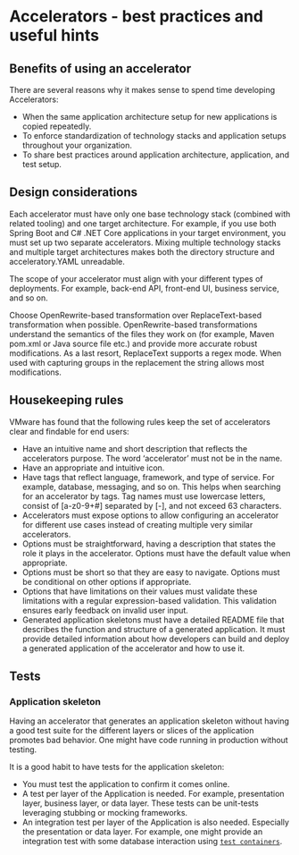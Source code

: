 # Accelerators - best practices and useful hints

## <a id="accelerator-benefits"></a> Benefits of using an accelerator

There are several reasons why it makes sense to spend time developing Accelerators:

- When the same application architecture setup for new applications is copied repeatedly.
- To enforce standardization of technology stacks and application setups throughout your
organization.
- To share best practices around application architecture, application, and test setup.

## <a id="design-considerations"></a> Design considerations

Each accelerator must have only one base technology stack (combined with related tooling) and one
target architecture. For example, if you use both Spring Boot and C# .NET Core applications in your
target environment, you must set up two separate accelerators.
Mixing multiple technology stacks and multiple target architectures makes both the directory structure
and acceleratory.YAML unreadable.

The scope of your accelerator must align with your different types of deployments. For example,
back-end API, front-end UI, business service, and so on.

Choose OpenRewrite-based transformation over ReplaceText-based transformation when possible.
OpenRewrite-based transformations understand the semantics of the files they work on (for example, Maven
pom.xml or Java source file etc.) and provide more accurate robust modifications. As a
last resort, ReplaceText supports a regex mode. When used with capturing groups in the
replacement the string allows most modifications.

## <a id="housekeeping"></a> Housekeeping rules

VMware has found that the following rules keep the set of accelerators clear and findable for
end users:

- Have an intuitive name and short description that reflects the accelerators purpose. The word ‘accelerator’
  must not be in the name.
- Have an appropriate and intuitive icon.
- Have tags that reflect language, framework, and type of service. For example,
database, messaging, and so on. This helps when searching for an accelerator by tags. Tag names must
use lowercase letters, consist of [a-z0-9+#] separated by [-], and not exceed 63
characters.
- Accelerators must expose options to allow configuring an accelerator for different use cases instead
  of creating multiple very similar accelerators.
- Options must be straightforward, having a description that states the role it plays in the
accelerator. Options must have the default value when appropriate.
- Options must be short so that they are easy to navigate. Options must be conditional on other options
if appropriate.
- Options that have limitations on their values must validate these
limitations with a regular expression-based validation. This validation ensures
early feedback on invalid user input.
- Generated application skeletons must have a detailed README file that describes the function and
structure of a generated application. It must provide detailed information about how developers
can build and deploy a generated application of the accelerator and how to use it.

## <a id="tests"></a> Tests

### Application skeleton

Having an accelerator that generates an application skeleton without having a good test suite for
the different layers or slices of the application promotes bad behavior. One might have code
running in production without testing.

It is a good habit to have tests for the application skeleton:

- You must test the application to confirm it comes online.
- A test per layer of the Application is needed. For example, presentation layer, business layer, or
data layer. These tests can be unit-tests leveraging stubbing or mocking frameworks.
- An integration test per layer of the Application is also needed. Especially the presentation
   or data layer. For example, one might provide an integration test with some database interaction
using [`test containers`](https://www.testcontainers.org/).
